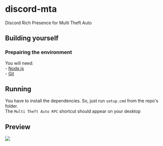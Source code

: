 # discord-mta

Discord Rich Presence for Multi Theft Auto

## Building yourself

### Prepairing the environment
You will need: <br />
    - [Node.js](http://nodejs.org/en/download)<br />
    - [Git](https://git-scm.com/download/win)
## Running
You have to install the dependencies. So, just run `setup.cmd` from the repo's folder.<br>
The `Multi Theft Auto RPC` shortcut should appear on your desktop

## Preview
![](https://puu.sh/CzBj4/59dd1d1779.png)
